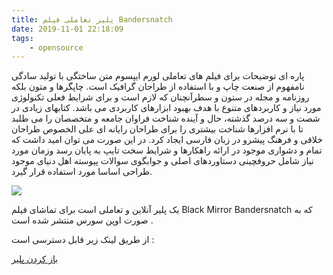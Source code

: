 ```yaml
---
title: پلیر تعاملی فیلم Bandersnatch
date: 2019-11-01 22:18:09
tags:
    - opensource
---
```


پاره ای توضیحات برای فیلم های تعاملی
لورم ایپسوم متن ساختگی با تولید سادگی نامفهوم از صنعت چاپ و با استفاده از طراحان گرافیک است. چاپگرها و متون بلکه روزنامه و مجله در ستون و سطرآنچنان که لازم است و برای شرایط فعلی تکنولوژی مورد نیاز و کاربردهای متنوع با هدف بهبود ابزارهای کاربردی می باشد. کتابهای زیادی در شصت و سه درصد گذشته، حال و آینده شناخت فراوان جامعه و متخصصان را می طلبد تا با نرم افزارها شناخت بیشتری را برای طراحان رایانه ای علی الخصوص طراحان خلاقی و فرهنگ پیشرو در زبان فارسی ایجاد کرد. در این صورت می توان امید داشت که تمام و دشواری موجود در ارائه راهکارها و شرایط سخت تایپ به پایان رسد وزمان مورد نیاز شامل حروفچینی دستاوردهای اصلی و جوابگوی سوالات پیوسته اهل دنیای موجود طراحی اساسا مورد استفاده قرار گیرد.



<!-- more -->

![](/assets/images/Bandersnatch-Interactive-Player/Black-Mirror-Bandersnatch-Stefan-and-Monster.jpg)

یک پلیر آنلاین و تعاملی است برای تماشای فیلم  Black Mirror Bandersnatch که به صورت اوپن سورس منتشر شده است .

از طریق لینک زیر قابل دسترسی است :



[باز کردن پلیر](https://mehotkhan.github.io/BandersnatchInteractive/ "Bandersnatch Interactive Player")